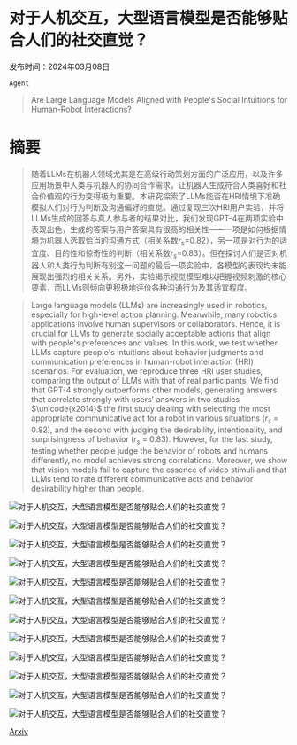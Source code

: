 # 对于人机交互，大型语言模型是否能够贴合人们的社交直觉？

发布时间：2024年03月08日

`Agent`

> Are Large Language Models Aligned with People's Social Intuitions for Human-Robot Interactions?

# 摘要

> 随着LLMs在机器人领域尤其是在高级行动策划方面的广泛应用，以及许多应用场景中人类与机器人的协同合作需求，让机器人生成符合人类喜好和社会价值观的行为变得极为重要。本研究探索了LLMs能否在HRI情境下准确模拟人们对行为判断及沟通偏好的直觉。通过复现三次HRI用户实验，并将LLMs生成的回答与真人参与者的结果对比，我们发现GPT-4在两项实验中表现出色，生成的答案与用户答案具有很高的相关性——一项是如何根据情境为机器人选取恰当的沟通方式（相关系数$r_s$=0.82），另一项是对行为的适宜度、目的性和惊奇性的判断（相关系数$r_s$=0.83）。但在探讨人们是否对机器人和人类行为判断有别这一问题的最后一项实验中，各模型的表现均未能展现出强烈的相关关系。另外，实验揭示视觉模型难以把握视频刺激的核心要素，而LLMs则倾向更积极地评价各种沟通行为及其适宜程度。

> Large language models (LLMs) are increasingly used in robotics, especially for high-level action planning. Meanwhile, many robotics applications involve human supervisors or collaborators. Hence, it is crucial for LLMs to generate socially acceptable actions that align with people's preferences and values. In this work, we test whether LLMs capture people's intuitions about behavior judgments and communication preferences in human-robot interaction (HRI) scenarios. For evaluation, we reproduce three HRI user studies, comparing the output of LLMs with that of real participants. We find that GPT-4 strongly outperforms other models, generating answers that correlate strongly with users' answers in two studies $\unicode{x2014}$ the first study dealing with selecting the most appropriate communicative act for a robot in various situations ($r_s$ = 0.82), and the second with judging the desirability, intentionality, and surprisingness of behavior ($r_s$ = 0.83). However, for the last study, testing whether people judge the behavior of robots and humans differently, no model achieves strong correlations. Moreover, we show that vision models fail to capture the essence of video stimuli and that LLMs tend to rate different communicative acts and behavior desirability higher than people.

![对于人机交互，大型语言模型是否能够贴合人们的社交直觉？](../../../paper_images/2403.05701/x1.png)

![对于人机交互，大型语言模型是否能够贴合人们的社交直觉？](../../../paper_images/2403.05701/x2.png)

![对于人机交互，大型语言模型是否能够贴合人们的社交直觉？](../../../paper_images/2403.05701/x3.png)

![对于人机交互，大型语言模型是否能够贴合人们的社交直觉？](../../../paper_images/2403.05701/x4.png)

![对于人机交互，大型语言模型是否能够贴合人们的社交直觉？](../../../paper_images/2403.05701/x5.png)

![对于人机交互，大型语言模型是否能够贴合人们的社交直觉？](../../../paper_images/2403.05701/x6.png)

![对于人机交互，大型语言模型是否能够贴合人们的社交直觉？](../../../paper_images/2403.05701/x7.png)

![对于人机交互，大型语言模型是否能够贴合人们的社交直觉？](../../../paper_images/2403.05701/VLM_Input.png)

![对于人机交互，大型语言模型是否能够贴合人们的社交直觉？](../../../paper_images/2403.05701/vlm_ex1.png)

![对于人机交互，大型语言模型是否能够贴合人们的社交直觉？](../../../paper_images/2403.05701/vlm_ex2.png)

![对于人机交互，大型语言模型是否能够贴合人们的社交直觉？](../../../paper_images/2403.05701/vlm_ex3.png)

![对于人机交互，大型语言模型是否能够贴合人们的社交直觉？](../../../paper_images/2403.05701/vlm_ex4.png)

[Arxiv](https://arxiv.org/abs/2403.05701)